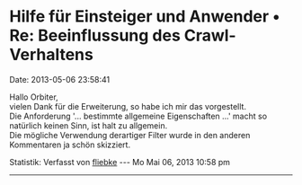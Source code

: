 Hilfe für Einsteiger und Anwender • Re: Beeinflussung des Crawl-Verhaltens
==========================================================================

Date: 2013-05-06 23:58:41

Hallo Orbiter,\
vielen Dank für die Erweiterung, so habe ich mir das vorgestellt.\
Die Anforderung \'\... bestimmte allgemeine Eigenschaften \...\' macht
so natürlich keinen Sinn, ist halt zu allgemein.\
Die mögliche Verwendung derartiger Filter wurde in den anderen
Kommentaren ja schön skizziert.

Statistik: Verfasst von
[fliebke](http://forum.yacy-websuche.de/memberlist.php?mode=viewprofile&u=8901)
--- Mo Mai 06, 2013 10:58 pm

------------------------------------------------------------------------
